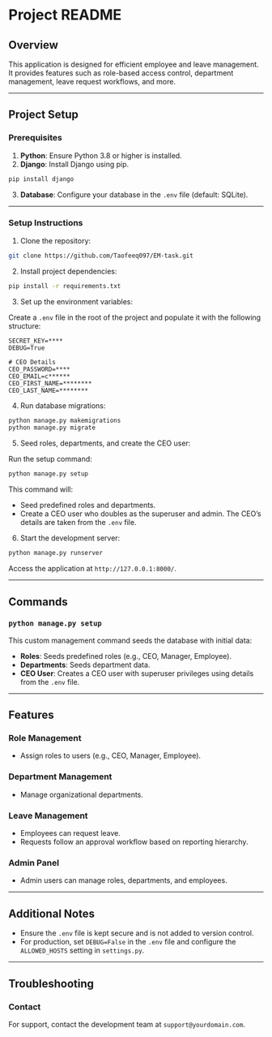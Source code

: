 # Project README

## Overview
This application is designed for efficient employee and leave management. It provides features such as role-based access control, department management, leave request workflows, and more.

---

## Project Setup

### Prerequisites
1. **Python**: Ensure Python 3.8 or higher is installed.
2. **Django**: Install Django using pip.

```bash
pip install django
```
3. **Database**: Configure your database in the `.env` file (default: SQLite).

---

### Setup Instructions

1. Clone the repository:

```bash
git clone https://github.com/Taofeeq097/EM-task.git
```

2. Install project dependencies:

```bash
pip install -r requirements.txt
```

3. Set up the environment variables:

Create a `.env` file in the root of the project and populate it with the following structure:

```env
SECRET_KEY=****
DEBUG=True

# CEO Details
CEO_PASSWORD=****
CEO_EMAIL=c******
CEO_FIRST_NAME=********
CEO_LAST_NAME=********
```

4. Run database migrations:

```bash
python manage.py makemigrations
python manage.py migrate
```

5. Seed roles, departments, and create the CEO user:

Run the setup command:

```bash
python manage.py setup
```

This command will:
- Seed predefined roles and departments.
- Create a CEO user who doubles as the superuser and admin. The CEO’s details are taken from the `.env` file.

6. Start the development server:

```bash
python manage.py runserver
```

Access the application at `http://127.0.0.1:8000/`.

---

## Commands

### `python manage.py setup`
This custom management command seeds the database with initial data:
- **Roles**: Seeds predefined roles (e.g., CEO, Manager, Employee).
- **Departments**: Seeds department data.
- **CEO User**: Creates a CEO user with superuser privileges using details from the `.env` file.

---

## Features

### Role Management
- Assign roles to users (e.g., CEO, Manager, Employee).

### Department Management
- Manage organizational departments.

### Leave Management
- Employees can request leave.
- Requests follow an approval workflow based on reporting hierarchy.

### Admin Panel
- Admin users can manage roles, departments, and employees.

---

## Additional Notes

- Ensure the `.env` file is kept secure and is not added to version control.
- For production, set `DEBUG=False` in the `.env` file and configure the `ALLOWED_HOSTS` setting in `settings.py`.

---

## Troubleshooting


### Contact
For support, contact the development team at `support@yourdomain.com`.

